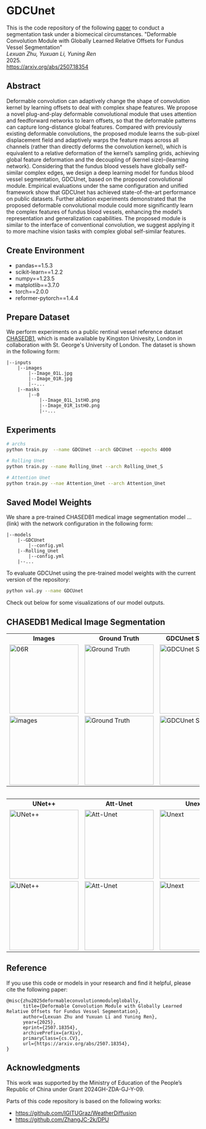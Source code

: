 # GDCUnet

This is the code repository of the following [paper](https://arxiv.org/abs/2507.18354) to conduct a segmentation task under a biomecical circumstances.
"Deformable Convolution Module with Globally Learned Relative Offsets for Fundus Vessel Segmentation"\
<em>Lexuan Zhu, Yuxuan Li, Yuning Ren</em>\
2025.\
https://arxiv.org/abs/2507.18354



## Abstract
Deformable convolution can adaptively change the shape of convolution kernel by learning offsets to deal with complex shape features. We propose a novel plug-and-play deformable convolutional module that uses attention and feedforward networks to learn offsets, so that the deformable patterns can capture long-distance global features. Compared with previously existing deformable convolutions, the proposed module learns the sub-pixel displacement field and adaptively warps the feature maps across all channels (rather than directly deforms the convolution kernel), which is equivalent to a relative deformation of the kernel’s sampling grids, achieving global feature deformation and the decoupling of (kernel size)–(learning network). Considering that the fundus blood vessels have globally self-similar complex edges, we design a deep learning model for fundus blood vessel segmentation, GDCUnet, based on the proposed convolutional module. Empirical evaluations under the same configuration and unified framework show that GDCUnet has achieved state-of-the-art performance on public datasets. Further ablation experiments demonstrated that the proposed deformable convolutional module could more significantly learn the complex features of fundus blood vessels, enhancing the model’s representation and generalization capabilities. The proposed module is similar to the interface of conventional convolution, we suggest applying it to more machine vision tasks with complex global self-similar features.



## Create Environment

* pandas==1.5.3
* scikit-learn==1.2.2
* numpy==1.23.5
* matplotlib==3.7.0
* torch==2.0.0
* reformer-pytorch==1.4.4

## Prepare Dataset

We perform experiments on a public rentinal vessel reference dataset [CHASEDB1](https://researchdata.kingston.ac.uk/96/), which is made available by Kingston Univesity, London in collaboration with St. George's University of London. The dataset is shown in the following form:

    |--inputs
        |--images
            |--Image_01L.jpg
            |--Image_01R.jpg
            |--...
        |--masks
            |--0
                |--Image_01L_1stHO.png
                |--Image_01R_1stHO.png
                |--...

## Experiments

```bash
# archs
python train.py  --name GDCUnet --arch GDCUnet --epochs 4000

# Rolling Unet
python train.py --name Rolling_Unet --arch Rolling_Unet_S

# Attention Unet
python train.py --nae Attention_Unet --arch Attention_Unet

```




## Saved Model Weights

We share a pre-trained CHASEDB1 medical image segmentation model ...(link) with the network configuration in the following form:

    |--models
        |--GDCUnet
            |--config.yml
        |--Rolling_Unet
            |--config.yml
        |--...

To evaluate GDCUnet using the pre-trained model weights with the current version of the repository:

```bash
python val.py --name GDCUnet
```



Check out below for some visualizations of our model outputs.

## CHASEDB1 Medical Image Segmentation

<table border='0' cellspacing='0' cellpadding='0'>
  <tr>
    <td align="center"><b>Images</td>
    <td align="center"><b>Ground Truth</td>
    <td align="center"><b>GDCUnet Setting 3</td>
    <td align="center"><b>GDCUnet Setting 5</td>
    <td align="center"><b>Rolling UNet</td>
    <td align="center"><b>UNet</td>

  <tr>
    <td><img width='180' height="180" alt="06R" src="https://github.com/user-attachments/assets/60cf13f1-e313-4055-a385-db2a8257a275">
  </td>
    <td> <img width="180" height="180" alt="Ground Truth" src="https://github.com/user-attachments/assets/0a2cc6c4-cbcb-4731-ae06-a6ed3f3a985c"> 
  </td>
    <td> <img width="180" height="180" alt="GDCUnet Setting 3" src="https://github.com/user-attachments/assets/970b3e17-8456-4f84-b45d-7e871a7e8c55"> 
  </td>
    <td> <img width="180" height="180" alt="GDCUnet Setting 5" src="https://github.com/user-attachments/assets/fd6807c3-7ac2-4fe6-bd5a-ac1fb7ff39ce"> 
  </td>
    <td> <img width="180" height="180" alt="Rolling UNet" src="https://github.com/user-attachments/assets/62259e04-d675-428b-976d-a1174c73e30a">
    
  </td>
    <td> <img width="180" height="180" alt="UNet" src="https://github.com/user-attachments/assets/dfb457b2-4e5a-4891-a0c4-0e9cc810a6a9">
  </td>
    
  <tr>


  <tr>
    <td> <img width="180" height="180" alt="images" src="https://github.com/user-attachments/assets/81970617-c6d0-45e2-b299-244b7ddac692">
  </td>
    <td> <img width="180" height="180" alt="Ground Truth" src="https://github.com/user-attachments/assets/599b0699-d409-40aa-80a7-fc669baa9500">
  </td>
    <td> <img width="180" height="180" alt="GDCUnet Setting 3" src="https://github.com/user-attachments/assets/bd940568-ecf7-4c1e-996e-53979acbf178">
  </td>
    <td> <img width="180" height="180" alt="GDCUnet Setting 5" src="https://github.com/user-attachments/assets/ecde4be0-c42c-4dea-b0c5-992b6bb4bfe8">
  </td>
    <td> <img width="180" height="180" alt="Rolling UNet" src="https://github.com/user-attachments/assets/85603e57-3344-43ce-818a-b8960982949b">
    
  </td>
    <td> <img width="180" height="180" alt="UNet" src="https://github.com/user-attachments/assets/ca879939-25bc-4863-8933-f8bb75a70c78" >

  </td>
    
  <tr>
<table>

<table border='0' cellspacing='0' cellpadding='0'>
<tr>
    <td align="center"><b>UNet++</td>
    <td align="center"><b>Att-Unet</td>
    <td align="center"><b>Unext</td>
    <td align="center"><b>Uctransnet</td>
    <td align="center"><b>DconnNet</td>
    <td align="center"><b>DSCNet</td>
<tr>
    <td> <img width="180" height="180" alt="UNet++" src="https://github.com/user-attachments/assets/46f2599d-c0fb-4d0c-a78a-fc4574a92ce7"> 
 </td>
    <td> <img width="180" height="180" alt="Att-Unet" src="https://github.com/user-attachments/assets/7a16815f-9027-4ebf-9f95-af09fc3cd9fd"> 
 </td>
     <td> <img width="180" height="180" alt="Unext" src="https://github.com/user-attachments/assets/f882167a-e639-438f-a673-2a944410b420"> 
</td> 
    <td><img width="180" height="180" alt="Uctransnet" src="https://github.com/user-attachments/assets/13cb2833-ec08-45f1-b7a2-ce634939edd1">
</td>
    <td><img width="180" height="180" alt="DcnnNet" src="https://github.com/user-attachments/assets/53fa3b13-a29b-4d67-88c2-14e104600579">
</td>
    <td><img width="180" height="180" alt="DSCNet" src="https://github.com/user-attachments/assets/8e4f6171-b399-41da-a6a5-47f4e9b31337">
</td>
    

<tr>
    <td> <img width="180" height="180" alt="UNet++" src="https://github.com/user-attachments/assets/115eaaa7-b4c2-4683-9e9c-15e41e62f27d" >
 </td>
    <td> <img width="180" height="180" alt="Att-Unet" src="https://github.com/user-attachments/assets/6a2040a0-2bcc-4196-b948-b86852b4b50f"> 
 </td>
     <td> <img width="180" height="180" alt="Unext" src="https://github.com/user-attachments/assets/5616851d-82dd-43be-9e4a-49f05fa44464"> 
</td> 
    <td><img width="180" height="180" alt="Uctransnet" src="https://github.com/user-attachments/assets/6efab025-ed4c-47f1-9f66-fafd20453ef9">
</td>
    <td><img width="180" height="180" alt="DcnnNet" src="https://github.com/user-attachments/assets/99834bf6-c4c8-4dd7-a8e7-8e8a828a638d">
</td>
    <td><img width="180" height="180" alt="DSCNet" src="https://github.com/user-attachments/assets/c2d68c01-5c0a-4cb8-8dc4-1bd232fe9fec">
</td>
<tr>
    
<tr>
<table>


## Reference
If you use this code or models in your research and find it helpful, please cite the following paper:
```
@misc{zhu2025deformableconvolutionmoduleglobally,
      title={Deformable Convolution Module with Globally Learned Relative Offsets for Fundus Vessel Segmentation}, 
      author={Lexuan Zhu and Yuxuan Li and Yuning Ren},
      year={2025},
      eprint={2507.18354},
      archivePrefix={arXiv},
      primaryClass={cs.CV},
      url={https://arxiv.org/abs/2507.18354}, 
}
```

## Acknowledgments

This work was supported by the Ministry of Education of the People’s Republic of
China under Grant 2024GH-ZDA-GJ-Y-09.

Parts of this code repository is based on the following works:

* https://github.com/IGITUGraz/WeatherDiffusion
* https://github.com/ZhangJC-2k/DPU


